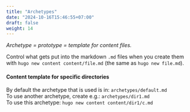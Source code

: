 ```yaml
---
title: "Archetypes"
date: "2024-10-16T15:46:55+07:00"
draft: false
weight: 14
---
```


_Archetype = prototype = template for content files._

Control what gets put into the markdown `.md` files when you create them with `hugo new content content/file.md` (the same as `hugo new file.md`).

#### Content template for specific directories

By default the archetype that is used is in:
`archetypes/default.md`
<br/>
To use another archetype, create e.g.:
`archetypes/dir1.md`
<br/>
To use this archetype:
`hugo new content content/dir1/c.md`
